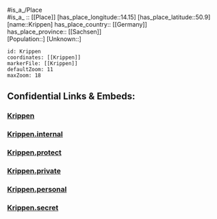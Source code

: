 ﻿---
location: [50.9,14.15] 
mapzoom: [7,12] 
mapmarker: city 
type: City
tags:
- geo/City


SpocWebEntityId: 31647
isDeleted: false
confidential: public

---
#is_a_/Place  
#is_a_ :: [[Place]] 
[has_place_longitude::14.15] 
[has_place_latitude::50.9] 
[name::Krippen] 
has_place_country:: [[Germany]]  
has_place_province:: [[Sachsen]]  
[Population::] 
[Unknown::] 


```leaflet
id: Krippen
coordinates: [[Krippen]] 
markerFile: [[Krippen]] 
defaultZoom: 11 
maxZoom: 18
```


## Confidential Links & Embeds: 

### [Krippen](/_public/Earth/Continent/Europe/Europe~Central/Germany/Germany~East/Sachsen/counties~Sachsen/Sächsische_Schweiz-Osterzgebirge/cities~SOE/Königstein~Sachsen/City/Krippen.md) 

### [Krippen.internal](/_internal/Earth/Continent/Europe/Europe~Central/Germany/Germany~East/Sachsen/counties~Sachsen/Sächsische_Schweiz-Osterzgebirge/cities~SOE/Königstein~Sachsen/City/Krippen.internal.md) 

### [Krippen.protect](/_protect/Earth/Continent/Europe/Europe~Central/Germany/Germany~East/Sachsen/counties~Sachsen/Sächsische_Schweiz-Osterzgebirge/cities~SOE/Königstein~Sachsen/City/Krippen.protect.md) 

### [Krippen.private](/_private/Earth/Continent/Europe/Europe~Central/Germany/Germany~East/Sachsen/counties~Sachsen/Sächsische_Schweiz-Osterzgebirge/cities~SOE/Königstein~Sachsen/City/Krippen.private.md) 

### [Krippen.personal](/_personal/Earth/Continent/Europe/Europe~Central/Germany/Germany~East/Sachsen/counties~Sachsen/Sächsische_Schweiz-Osterzgebirge/cities~SOE/Königstein~Sachsen/City/Krippen.personal.md) 

### [Krippen.secret](/_secret/Earth/Continent/Europe/Europe~Central/Germany/Germany~East/Sachsen/counties~Sachsen/Sächsische_Schweiz-Osterzgebirge/cities~SOE/Königstein~Sachsen/City/Krippen.secret.md) 
